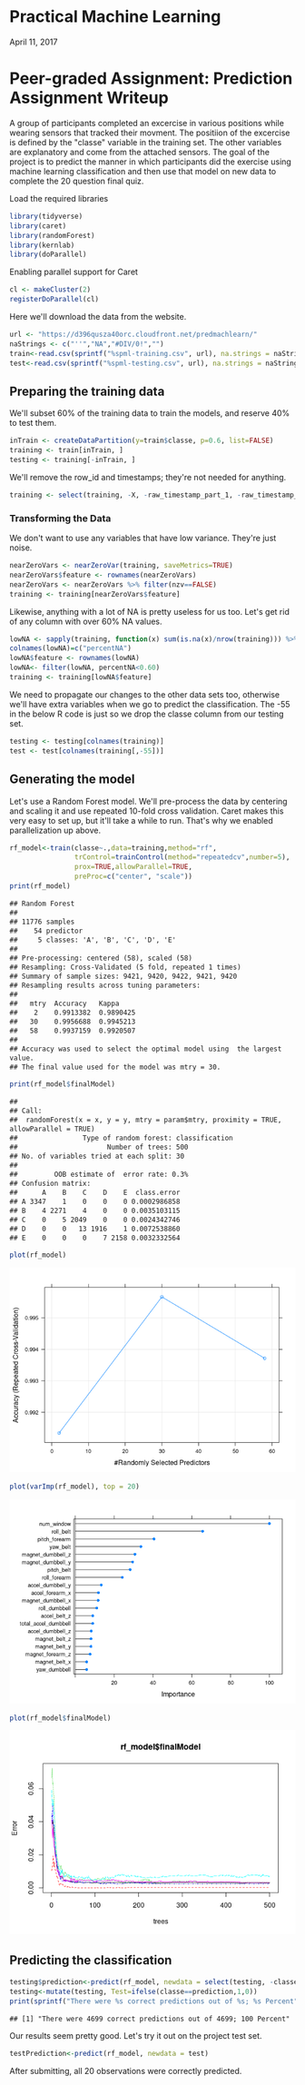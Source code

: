 # Practical Machine Learning
April 11, 2017  

# Peer-graded Assignment: Prediction Assignment Writeup

A group of participants completed an excercise in various positions while wearing sensors that tracked their movment.
The positiion of the excercise is defined by the "classe" variable in the training set. The other variables are explanatory and come from the attached sensors.
The goal of the project is to predict the manner in which participants did the exercise using machine learning classification and then use that
model on new data to complete the 20 question final quiz.



Load the required libraries


```r
library(tidyverse)
library(caret)
library(randomForest)
library(kernlab)
library(doParallel)
```


Enabling parallel support for Caret

```r
cl <- makeCluster(2)
registerDoParallel(cl)
```

Here we'll download the data from the website.


```r
url <- "https://d396qusza40orc.cloudfront.net/predmachlearn/"
naStrings <- c("''","NA","#DIV/0!","")
train<-read.csv(sprintf("%spml-training.csv", url), na.strings = naStrings)
test<-read.csv(sprintf("%spml-testing.csv", url), na.strings = naStrings)
```

## Preparing the training data
We'll subset 60% of the training data to train the models, and reserve 40% to test them.


```r
inTrain <- createDataPartition(y=train$classe, p=0.6, list=FALSE)
training <- train[inTrain, ]
testing <- training[-inTrain, ]
```

We'll remove the row_id and timestamps; they're not needed for anything.


```r
training <- select(training, -X, -raw_timestamp_part_1, -raw_timestamp_part_2, -cvtd_timestamp)
```

### Transforming the Data

We don't want to use any variables that have low variance. They're just noise.


```r
nearZeroVars <- nearZeroVar(training, saveMetrics=TRUE)
nearZeroVars$feature <- rownames(nearZeroVars) 
nearZeroVars <- nearZeroVars %>% filter(nzv==FALSE)
training <- training[nearZeroVars$feature]
```

Likewise, anything with a lot of NA is pretty useless for us too. Let's get rid of any column with over 60% NA values.


```r
lowNA <- sapply(training, function(x) sum(is.na(x)/nrow(training))) %>% as.data.frame()
colnames(lowNA)=c("percentNA")
lowNA$feature <- rownames(lowNA)
lowNA<- filter(lowNA, percentNA<0.60)
training <- training[lowNA$feature]
```

We need to propagate our changes to the other data sets too, otherwise we'll have extra variables when we go to predict the classification. The -55 in the below R code is just so we drop the classe column from our testing set.


```r
testing <- testing[colnames(training)]
test <- test[colnames(training[,-55])]
```

## Generating the model 

Let's use a Random Forest model. We'll pre-process the data by centering and scaling it and use repeated 10-fold cross validation.
Caret makes this very easy to set up, but it'll take a while to run. That's why we enabled parallelization up above.


```r
rf_model<-train(classe~.,data=training,method="rf",
                trControl=trainControl(method="repeatedcv",number=5),
                prox=TRUE,allowParallel=TRUE,
                preProc=c("center", "scale"))
print(rf_model)
```

```
## Random Forest 
## 
## 11776 samples
##    54 predictor
##     5 classes: 'A', 'B', 'C', 'D', 'E' 
## 
## Pre-processing: centered (58), scaled (58) 
## Resampling: Cross-Validated (5 fold, repeated 1 times) 
## Summary of sample sizes: 9421, 9420, 9422, 9421, 9420 
## Resampling results across tuning parameters:
## 
##   mtry  Accuracy   Kappa    
##    2    0.9913382  0.9890425
##   30    0.9956688  0.9945213
##   58    0.9937159  0.9920507
## 
## Accuracy was used to select the optimal model using  the largest value.
## The final value used for the model was mtry = 30.
```

```r
print(rf_model$finalModel)
```

```
## 
## Call:
##  randomForest(x = x, y = y, mtry = param$mtry, proximity = TRUE,      allowParallel = TRUE) 
##                Type of random forest: classification
##                      Number of trees: 500
## No. of variables tried at each split: 30
## 
##         OOB estimate of  error rate: 0.3%
## Confusion matrix:
##      A    B    C    D    E  class.error
## A 3347    1    0    0    0 0.0002986858
## B    4 2271    4    0    0 0.0035103115
## C    0    5 2049    0    0 0.0024342746
## D    0    0   13 1916    1 0.0072538860
## E    0    0    0    7 2158 0.0032332564
```

```r
plot(rf_model)
```

![](PracticalMachineLearning_files/figure-html/unnamed-chunk-9-1.png)<!-- -->

```r
plot(varImp(rf_model), top = 20)
```

![](PracticalMachineLearning_files/figure-html/unnamed-chunk-9-2.png)<!-- -->

```r
plot(rf_model$finalModel)
```

![](PracticalMachineLearning_files/figure-html/unnamed-chunk-9-3.png)<!-- -->

## Predicting the classification


```r
testing$prediction<-predict(rf_model, newdata = select(testing, -classe))
testing<-mutate(testing, Test=ifelse(classe==prediction,1,0))
print(sprintf("There were %s correct predictions out of %s; %s Percent",sum(testing$Test),nrow(testing),100 * sum(testing$Test)/nrow(testing)))
```

```
## [1] "There were 4699 correct predictions out of 4699; 100 Percent"
```

Our results seem pretty good. Let's try it out on the project test set.


```r
testPrediction<-predict(rf_model, newdata = test)
```

After submitting, all 20 observations were correctly predicted.


